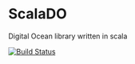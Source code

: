 ScalaDO
=======

Digital Ocean library written in scala

[![Build Status](https://travis-ci.org/efuquen/ScalaDO.png?branch=master)](https://travis-ci.org/efuquen/ScalaDO)
